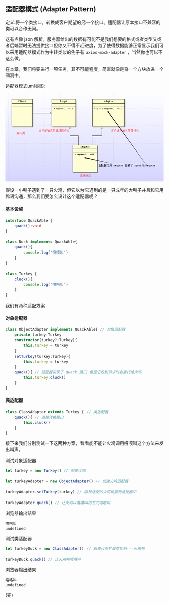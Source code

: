 
## 适配器模式 (Adapter Pattern)
定义:将一个类接口，转换成客户期望的另一个接口。适配器让原本接口不兼容的类可以合作无间。

这有点像 json 解析，服务器给出的数据有可能不是我们想要的格式或者类型又或者后端暂时无法提供接口但你又不得不赶进度，为了使得数据能够正常显示我们可以采用适配器模式作为中转类似的例子有 `axios-mock-adapter` ，当然你也可以不这么做。

在本章，我们将要进行一项任务，其不可能程度，简直就像是将一个方块放进一个圆洞中。

适配器模式uml类图:

![适配器模式uml类图](https://github.com/PsChina/DesignPattern/blob/master/images/adapter_pattern.png)

假设一小鸭子遇到了一只火鸡，但它以为它遇到的是一只成年的大鸭子并且和它用鸭语沟通，那么我们要怎么设计这个适配器呢？

#### 基本设施
```ts
interface QuackAble {
    quack():void
}

class Duck implements QuackAble{
    quack(){
        console.log('嘎嘎叫')
    }
}

class Turkey {
    cluck(){
        console.log('咯咯叫')
    }
}
```

我们有两种适配方案 

#### 对象适配器
```ts
class ObjectAdapter implements QuackAble{ // 对象适配器
    private turkey:Turkey
    constructor(turkey?:Turkey){
        this.turkey = turkey
    }
    setTurkey(turkey:Turkey){
        this.turkey = turkey
    }
    quack(){ // 适配器实现了 quack 接口 但是它收到请求时会委托给火鸡
        this.turkey.cluck()
    }
}
```

#### 类适配器
```ts
class ClassAdapter extends Turkey { // 类适配器
    quack(){ // 直接转换接口
        this.cluck()
    }
}
```

接下来我们分别测试一下这两种方案，看看能不能让火鸡调用嘎嘎叫这个方法来发出叫声。

测试对象适配器
```ts
let turkey = new Turkey() // 创建火鸡

let turkeyAdapter = new ObjectAdapter() // 创建火鸡适配器

turkeyAdapter.setTurkey(turkey) // 将被适配的火鸡设置到适配器中

turkeyAdapter.quack() // 让火鸡以嘎嘎叫的方式咯咯叫
```

浏览器输出结果
```
咯咯叫
undefined
```

测试类适配器
```ts
let turkeyDuck = new ClassAdapter() // 新建火鸡扩展类实例---火鸡鸭

turkeyDuck.quack() // 让火鸡鸭嘎嘎叫
```

浏览器输出结果
```
咯咯叫
undefined
```

(完)